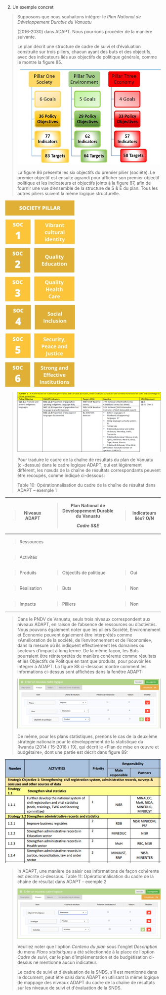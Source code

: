 2.  <span id="bookmark152" class="anchor"></span>Un exemple concret

> Supposons que nous souhaitons intégrer le *Plan National de
> Développement Durable du Vanuatu*
>
> (2016-2030) dans ADAPT. Nous pourrions procéder de la manière
> suivante.
>
> Le plan décrit une structure de cadre de suivi et d’évaluation
> construite sur trois piliers, chacun ayant des buts et des objectifs,
> avec des indicateurs liés aux objectifs de politique générale, comme
> le montre la figure 85.
>
> ![](ADAPTmedia_fr\media\image123.jpeg)
>
> La figure 86 présente les six objectifs du premier pilier (société).
> Le premier objectif est ensuite agrandi pour afficher son premier
> objectif politique et les indicateurs et objectifs joints à la figure
> 87, afin de fournir une vue d’ensemble de la structure de S & E du
> plan. Tous les autres piliers suivent la même logique structurelle.

![](ADAPTmedia_fr\media\image124.jpeg)

> ![](ADAPTmedia_fr\media\image125.jpeg)
>
> Pour traduire le cadre de la chaîne de résultats du plan de Vanuatu
> (ci-dessus) dans le cadre logique ADAPT, qui est légèrement différent,
> les nœuds de la chaîne de résultats correspondants peuvent être
> recoupés, comme indiqué ci-dessous:
>
> Table 10: Opérationnalisation du cadre de la chaîne de résultat dans
> ADAPT – exemple 1

<table>
<thead>
<tr class="header">
<th><blockquote>
<p>Niveaux ADAPT</p>
</blockquote></th>
<th><blockquote>
<p>Plan National de Développement Durable du Vanuatu</p>
<p><em>Cadre S&amp;E</em></p>
</blockquote></th>
<th><blockquote>
<p>Indicateurs liés? O/N</p>
</blockquote></th>
</tr>
</thead>
<tbody>
<tr class="odd">
<td><blockquote>
<p>Ressources</p>
</blockquote></td>
<td></td>
<td></td>
</tr>
<tr class="even">
<td><blockquote>
<p>Activités</p>
</blockquote></td>
<td></td>
<td></td>
</tr>
<tr class="odd">
<td><blockquote>
<p>Produits</p>
</blockquote></td>
<td><blockquote>
<p>Objectifs de politique</p>
</blockquote></td>
<td><blockquote>
<p>Oui</p>
</blockquote></td>
</tr>
<tr class="even">
<td><blockquote>
<p>Réalisation</p>
</blockquote></td>
<td><blockquote>
<p>Buts</p>
</blockquote></td>
<td><blockquote>
<p>Non</p>
</blockquote></td>
</tr>
<tr class="odd">
<td><blockquote>
<p>Impacts</p>
</blockquote></td>
<td><blockquote>
<p>Pilliers</p>
</blockquote></td>
<td><blockquote>
<p>Non</p>
</blockquote></td>
</tr>
</tbody>
</table>

> Dans le PNDV de Vanuatu, seuls trois niveaux correspondent aux niveaux
> ADAPT, en raison de l’absence de ressources ou d’activités. Nous
> pouvons également noter que les piliers Société, Environnement et
> Économie peuvent également être interprétés comme «Amélioration de la
> société, de l’environnement et de l’économie», dans la mesure où ils
> indiquent effectivement les domaines ou secteurs d’impact à long
> terme. De la même façon, les Buts pourraient être réinterprétés de
> manière cohérente comme résultats et les Objectifs de Politique en
> tant que produits, pour pouvoir les intégrer à ADAPT. La figure 88
> ci-dessous montre comment les informations ci-dessus sont affichées
> dans la fenêtre ADAPT:
>
> ![](ADAPTmedia_fr\media\image126.png)
>
> De même, pour les plans statistiques, prenons le cas de la deuxième
> stratégie nationale pour le développement de la statistique du Rwanda
> (2014 / 15-2018 / 19), qui décrit le «Plan de mise en œuvre et
> budgétaire», dont une partie est décrit dans figure 89:

![](ADAPTmedia_fr\media\image127.jpeg)

> In ADAPT, une manière de saisir ces informations de façon cohérente
> est décrite ci-dessous. Table 11: Opérationnalisation du cadre de la
> chaîne de résultat dans ADAPT – exemple 2
>
> ![](ADAPTmedia_fr\media\image128.png)
>
> Veuillez noter que l'option *Contenu du plan* sous l'onglet
> *Description* du menu *Plans statistiques* a été sélectionnée à la
> place de l'option *Cadre de suivi*, car le plan d'implémentation et de
> budgétisation ci- dessus ne mentionne aucun indicateur.
>
> Le cadre de suivi et d'évaluation de la SNDS, s'il est mentionné dans
> le document, peut être saisi dans ADAPT en utilisant la même logique
> de mappage des niveaux ADAPT du cadre de la chaîne de résultats sur
> les niveaux de suivi et d'évaluation de la SNDS.